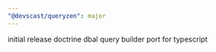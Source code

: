 ```yaml
---
"@devscast/queryzen": major
---
```


initial release doctrine dbal query builder port for typescript
